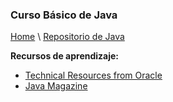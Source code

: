 ### Curso Básico de Java

[Home](https://profesantiago.github.io) \ [Repositorio de Java](https://github.com/ProfeSantiago/CursoJava)

**Recursos de aprendizaje:**
- [Technical Resources from Oracle](https://www.oracle.com/technetwork/index.html)
- [Java Magazine](https://www.oracle.com/technetwork/java/javamagazine/index.html)
